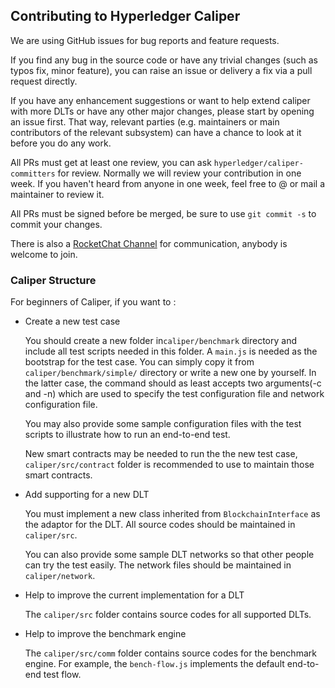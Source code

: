 ## Contributing to Hyperledger Caliper

We are using GitHub issues for bug reports and feature requests.

If you find any bug in the source code or have any trivial changes (such as typos fix, minor feature), you can raise an issue or delivery a fix via a pull request directly.

If you have any enhancement suggestions or want to help extend caliper with more DLTs or have any other major changes, please start by opening an issue first.
That way, relevant parties (e.g. maintainers or main contributors of the relevant subsystem) can have a chance to look at it before you do any work.

All PRs must get at least one review, you can ask `hyperledger/caliper-committers` for review.
Normally we will review your contribution in one week.
If you haven't heard from anyone in one week, feel free to @ or mail a maintainer to review it.

All PRs must be signed before be merged, be sure to use `git commit -s` to commit your changes.
   
There is also a [RocketChat Channel](https://chat.hyperledger.org/channel/caliper) for communication, anybody is welcome to join. 

### Caliper Structure

For beginners of Caliper, if you want to :

* Create a new test case

  You should create a new folder in`caliper/benchmark` directory and include all test scripts needed in this folder.
  A `main.js` is needed as the bootstrap for the test case. You can simply copy it from `caliper/benchmark/simple/` directory or write a new one by yourself.
  In the latter case, the command should as least accepts two arguments(-c and -n) which are used to specify the test configuration file and network configuration file.
 
  You may also provide some sample configuration files with the test scripts to illustrate how to run an end-to-end test.
    
  New smart contracts may be needed to run the the new test case, `caliper/src/contract` folder is recommended to use to maintain those smart contracts.
    
* Add supporting for a new DLT
  
  You must implement a new class inherited from `BlockchainInterface` as the adaptor for the DLT. All source codes should be maintained in `caliper/src`.
  
  You can also provide some sample DLT networks so that other people can try the test easily. The network files should be maintained in `caliper/network`.
  
* Help to improve the current implementation for a DLT

  The `caliper/src` folder contains source codes for all supported DLTs.
  
* Help to improve the benchmark engine

  The `caliper/src/comm` folder contains source codes for the benchmark engine. For example, the `bench-flow.js` implements the default end-to-end test flow.
